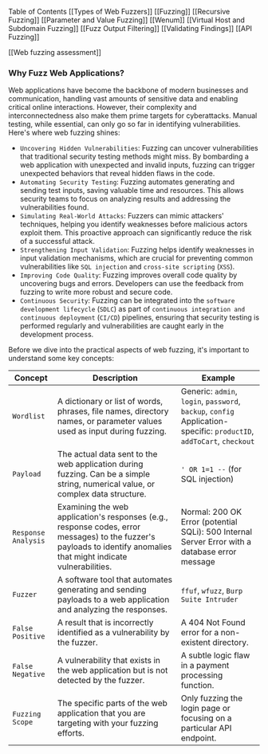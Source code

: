 Table of Contents
[[Types of Web Fuzzers]]
[[Fuzzing]]
[[Recursive Fuzzing]]
[[Parameter and Value Fuzzing]]
[[Wenum]]
[[Virtual Host and Subdomain Fuzzing]]
[[Fuzz Output Filtering]]
[[Validating Findings]]
[[API Fuzzing]]

[[Web fuzzing assessment]]


### Why Fuzz Web Applications?

Web applications have become the backbone of modern businesses and communication, handling vast amounts of sensitive data and enabling critical online interactions. However, their complexity and interconnectedness also make them prime targets for cyberattacks. Manual testing, while essential, can only go so far in identifying vulnerabilities. Here's where web fuzzing shines:

- `Uncovering Hidden Vulnerabilities`: Fuzzing can uncover vulnerabilities that traditional security testing methods might miss. By bombarding a web application with unexpected and invalid inputs, fuzzing can trigger unexpected behaviors that reveal hidden flaws in the code.
- `Automating Security Testing`: Fuzzing automates generating and sending test inputs, saving valuable time and resources. This allows security teams to focus on analyzing results and addressing the vulnerabilities found.
- `Simulating Real-World Attacks`: Fuzzers can mimic attackers' techniques, helping you identify weaknesses before malicious actors exploit them. This proactive approach can significantly reduce the risk of a successful attack.
- `Strengthening Input Validation`: Fuzzing helps identify weaknesses in input validation mechanisms, which are crucial for preventing common vulnerabilities like `SQL injection` and `cross-site scripting` (`XSS`).
- `Improving Code Quality`: Fuzzing improves overall code quality by uncovering bugs and errors. Developers can use the feedback from fuzzing to write more robust and secure code.
- `Continuous Security`: Fuzzing can be integrated into the `software development lifecycle` (`SDLC`) as part of `continuous integration and continuous deployment` (`CI/CD`) pipelines, ensuring that security testing is performed regularly and vulnerabilities are caught early in the development process.

Before we dive into the practical aspects of web fuzzing, it's important to understand some key concepts:

|Concept|Description|Example|
|---|---|---|
|`Wordlist`|A dictionary or list of words, phrases, file names, directory names, or parameter values used as input during fuzzing.|Generic: `admin`, `login`, `password`, `backup`, `config`  <br>Application-specific: `productID`, `addToCart`, `checkout`|
|`Payload`|The actual data sent to the web application during fuzzing. Can be a simple string, numerical value, or complex data structure.|`' OR 1=1 --` (for SQL injection)|
|`Response Analysis`|Examining the web application's responses (e.g., response codes, error messages) to the fuzzer's payloads to identify anomalies that might indicate vulnerabilities.|Normal: 200 OK  <br>Error (potential SQLi): 500 Internal Server Error with a database error message|
|`Fuzzer`|A software tool that automates generating and sending payloads to a web application and analyzing the responses.|`ffuf`, `wfuzz`, `Burp Suite Intruder`|
|`False Positive`|A result that is incorrectly identified as a vulnerability by the fuzzer.|A 404 Not Found error for a non-existent directory.|
|`False Negative`|A vulnerability that exists in the web application but is not detected by the fuzzer.|A subtle logic flaw in a payment processing function.|
|`Fuzzing Scope`|The specific parts of the web application that you are targeting with your fuzzing efforts.|Only fuzzing the login page or focusing on a particular API endpoint.|